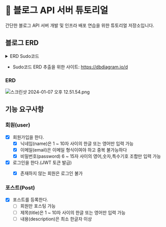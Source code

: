# 🚀 블로그 API 서버 튜토리얼
간단한 블로그 API 서버 개발 및 인프라 배포 연습을 위한 튜토리얼 저장소입니다. 

## 블로그 ERD

<details>
  <summary>ERD Sudo코드</summary>

    Table users {
    id integer [primary key]
    name varchar(255) [not null]
    email varchar(255) [unique, not null]
    password varchar(255) [not null]
    }
    
    Table posts {
    id integer [primary key]
    title varchar(255) [not null]
    description text [not null]
    user_id integer
    }
    
    
    Ref: users.id < posts.user_id 
</details>

- Sudo코드 ERD 추출을 위한 사이트: https://dbdiagram.io/d

### ERD
![스크린샷 2024-01-07 오후 12.51.54.png](..%2F..%2F%EC%8A%A4%ED%81%AC%EB%A6%B0%EC%83%B7%202024-01-07%20%EC%98%A4%ED%9B%84%2012.51.54.png)


## 기능 요구사항

### 회원(user)
- [x] 회원가입을 한다.
  - [x] 닉네임(name)은 1 ~ 10자 사이의 한글 또는 영어만 입력 가능
  - [x] 이메일(email)은 이메일 형식이여야 하고 중복 불가능하다
  - [x] 비밀번호(password) 6 ~ 15자 사이의 영어,숫자,특수기호 조합만 입력 가능

- [x] 로그인을 한다.(JWT 토큰 발급)
  - [x] 존재하지 않는 회원은 로그인 불가


### 포스트(Post)
- [x] 포스트를 등록한다.
  - [ ] 회원만 포스팅 가능
  - [ ] 제목(title)은 1 ~ 10자 사이의 한글 또는 영어만 입력 가능
  - [ ] 내용(description)은 최소 한글자 이상